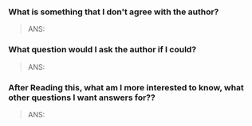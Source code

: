 ### What is something that I don't agree with the author?
>ANS:

### What question would I ask the author if I could?
>ANS:

### After Reading this, what am I more interested to know, what other questions I want answers for??

>ANS: 

